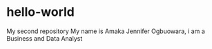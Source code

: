 # hello-world
My second repository
My name is Amaka Jennifer Ogbuowara, i am a Business and Data Analyst 
